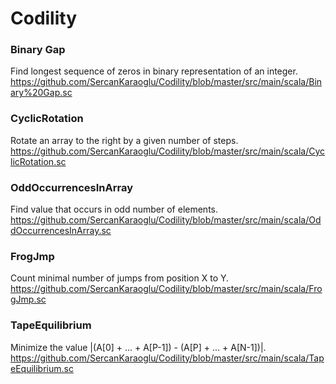 # Codility

### Binary Gap

Find longest sequence of zeros in binary representation of an integer.
https://github.com/SercanKaraoglu/Codility/blob/master/src/main/scala/Binary%20Gap.sc

### CyclicRotation

Rotate an array to the right by a given number of steps.
https://github.com/SercanKaraoglu/Codility/blob/master/src/main/scala/CyclicRotation.sc

### OddOccurrencesInArray

Find value that occurs in odd number of elements.
https://github.com/SercanKaraoglu/Codility/blob/master/src/main/scala/OddOccurrencesInArray.sc

### FrogJmp

Count minimal number of jumps from position X to Y.
https://github.com/SercanKaraoglu/Codility/blob/master/src/main/scala/FrogJmp.sc

### TapeEquilibrium

Minimize the value |(A[0] + ... + A[P-1]) - (A[P] + ... + A[N-1])|.
https://github.com/SercanKaraoglu/Codility/blob/master/src/main/scala/TapeEquilibrium.sc